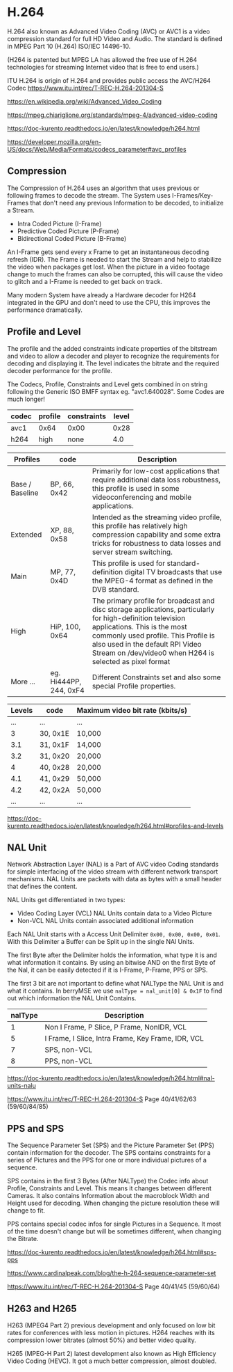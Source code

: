 # H.264 

H.264 also known as Advanced Video Coding (AVC) or AVC1 is a video compression standard for full HD Video and Audio.
The standard is defined in MPEG Part 10 (H.264) ISO/IEC 14496-10.

(H264 is patented but MPEG LA has allowed the free use of H.264 technologies for streaming Internet video that is free to end users.)

ITU H.264 is origin of H.264 and provides public access the AVC/H264 Codec https://www.itu.int/rec/T-REC-H.264-201304-S

https://en.wikipedia.org/wiki/Advanced_Video_Coding

https://mpeg.chiariglione.org/standards/mpeg-4/advanced-video-coding

https://doc-kurento.readthedocs.io/en/latest/knowledge/h264.html

https://developer.mozilla.org/en-US/docs/Web/Media/Formats/codecs_parameter#avc_profiles

## Compression

The Compression of H.264 uses an algorithm that uses previous or following frames to decode the stream. The System uses I-Frames/Key-Frames that don't need any previous Information to be decoded, to initialize a Stream.

- Intra Coded Picture (I-Frame) 
- Predictive Coded Picture (P-Frame)
- Bidirectional Coded Picture (B-Frame)

An I-Frame gets send every x Frame to get an instantaneous decoding refresh (IDR). The Frame is needed to start the Stream and help to stabilize the video when packages get lost.
When the picture in a video footage change to much the frames can also be corrupted, this will cause the video to glitch and a I-Frame is needed to get back on track.

Many modern System have already a Hardware decoder for H264 integrated in the GPU and don't need to use the CPU, this improves the performance dramatically.

## Profile and Level

The profile and the added constraints indicate properties of the bitstream and video to allow a decoder and player to recognize the requirements for decoding and displaying it. The level indicates the bitrate and the required decoder performance for the profile. 

The Codecs, Profile, Constraints and Level gets combined in on string following the Generic ISO BMFF syntax eg. "avc1.640028". Some Codes are much longer!

| codec | profile | constraints | level |
|-|-|-|-|
| avc1 | 0x64 | 0x00 | 0x28 |
| h264 | high | none | 4.0 |

|Profiles|code|Description|
|-|-|-|
|Base / Baseline|BP, 66, 0x42|Primarily for low-cost applications that require additional data loss robustness, this profile is used in some videoconferencing and mobile applications.|
|Extended|XP, 88, 0x58|Intended as the streaming video profile, this profile has relatively high compression capability and some extra tricks for robustness to data losses and server stream switching.|
|Main|MP, 77, 0x4D|This profile is used for standard-definition digital TV broadcasts that use the MPEG-4 format as defined in the DVB standard.|
|High|HiP, 100, 0x64|The primary profile for broadcast and disc storage applications, particularly for high-definition television applications. This is the most commonly used profile. This Profile is also used in the default RPI Video Stream on /dev/video0 when H264 is selected as pixel format|
|More ...|eg. Hi444PP, 244, 0xF4|Different Constraints set and also some special Profile properties.|


|Levels|code|Maximum video bit rate (kbits/s)|
|-|-|-|
|...|...|...|
|3|30, 0x1E| 10,000 |
|3.1|31, 0x1F| 14,000 |
|3.2|31, 0x20| 20,000 |
|4|40, 0x28| 20,000 |
|4.1|41, 0x29| 50,000 |
|4.2|42, 0x2A| 50,000 |
|...|...|...|

https://doc-kurento.readthedocs.io/en/latest/knowledge/h264.html#profiles-and-levels

## NAL Unit

Network Abstraction Layer (NAL) is a Part of AVC video Coding standards for simple interfacing of the video stream with different network transport mechanisms. NAL Units are packets with data as bytes with a small header that defines the content.

NAL Units get differentiated in two types:
- Video Coding Layer (VCL) NAL Units contain data to a Video Picture
- Non-VCL NAL Units contain associated additional information

Each NAL Unit starts with a Access Unit Delimiter ``0x00, 0x00, 0x00, 0x01``. With this Delimiter a Buffer can be Split up in the single NAl Units.

The first Byte after the Delimiter holds the information, what type it is and what information it contains. By using an bitwise AND on the first Byte of the Nal, it can be easily detected if it is I-Frame, P-Frame, PPS or SPS.

The first 3 bit are not important to define what NALType the NAL Unit is and what it contains. In berryMSE we use ``nalType = nal_unit[0] & 0x1F`` to find out which information the NAL Unit Contains.

|nalType|Description|
|:-|-|
|1| Non I Frame, P Slice, P Frame, NonIDR, VCL|
|5| I Frame, I Slice, Intra Frame, Key Frame, IDR, VCL|
|7| SPS, non-VCL|
|8| PPS, non-VCL|

https://doc-kurento.readthedocs.io/en/latest/knowledge/h264.html#nal-units-nalu

https://www.itu.int/rec/T-REC-H.264-201304-S Page 40/41/62/63 (59/60/84/85)

## PPS and SPS

The Sequence Parameter Set (SPS) and the Picture Parameter Set (PPS) contain information for the decoder. The SPS contains constraints for a series of Pictures and the PPS for one or more individual pictures of a sequence.

SPS contains in the first 3 Bytes (After NALType) the Codec info about Profile, Constraints and Level. This means it changes between different Cameras. It also contains Information about the macroblock Width and Height used for decoding. When changing the picture resolution these will change to fit.

PPS contains special codec infos for single Pictures in a Sequence. It most of the time doesn't change but will be sometimes different, when changing the Bitrate.

https://doc-kurento.readthedocs.io/en/latest/knowledge/h264.html#sps-pps

https://www.cardinalpeak.com/blog/the-h-264-sequence-parameter-set

https://www.itu.int/rec/T-REC-H.264-201304-S Page 40/41/45 (59/60/64)

## H263 and H265

H263 (MPEG4 Part 2) previous development and only focused on low bit rates for conferences with less motion in pictures. H264 reaches with its compression lower bitrates (almost 50%) and better video quality.

H265 (MPEG-H Part 2) latest development also known as High Efficiency Video Coding (HEVC). It got a much better compression, almost doubled.
